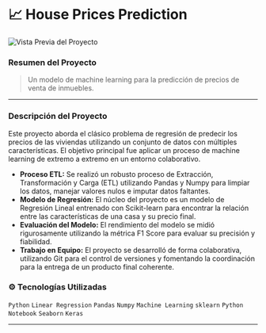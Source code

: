 # 📈 House Prices Prediction

![Vista Previa del Proyecto](images/HousePrediction.jpg)

### Resumen del Proyecto
> Un modelo de machine learning para la predicción de precios de venta de inmuebles.

---

### Descripción del Proyecto

Este proyecto aborda el clásico problema de regresión de predecir los precios de las viviendas utilizando un conjunto de datos con múltiples características. El objetivo principal fue aplicar un proceso de machine learning de extremo a extremo en un entorno colaborativo.

-   **Proceso ETL:** Se realizó un robusto proceso de Extracción, Transformación y Carga (ETL) utilizando Pandas y Numpy para limpiar los datos, manejar valores nulos e imputar datos faltantes.
-   **Modelo de Regresión:** El núcleo del proyecto es un modelo de Regresión Lineal entrenado con Scikit-learn para encontrar la relación entre las características de una casa y su precio final.
-   **Evaluación del Modelo:** El rendimiento del modelo se midió rigurosamente utilizando la métrica F1 Score para evaluar su precisión y fiabilidad.
-   **Trabajo en Equipo:** El proyecto se desarrolló de forma colaborativa, utilizando Git para el control de versiones y fomentando la coordinación para la entrega de un producto final coherente.

### ⚙️ Tecnologías Utilizadas

`Python` `Linear Regression` `Pandas` `Numpy` `Machine Learning` `sklearn` `Python Notebook` `Seaborn` `Keras`

---
